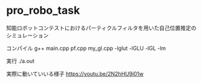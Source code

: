 # pro_robo_task

知能ロボットコンテストにおけるパーティクルフィルタを用いた自己位置推定のシミュレーション

コンパイル
g++ main.cpp pf.cpp my_gl.cpp -lglut -lGLU -lGL -lm

実行
./a.out


実際に動いていいる様子
https://youtu.be/2N2hHU9i01w
